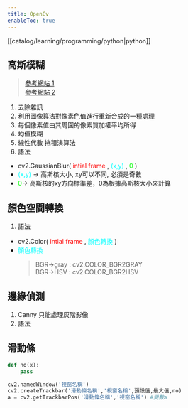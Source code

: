 ```yaml
---
title: OpenCv
enableToc: true
---
```

[[catalog/learning/programming/python|python]]

## 高斯模糊

>[參考網站 1](https://blog.csdn.net/weixin_39851887/article/details/110899775)  
[參考網站 2](http://www.ruanyifeng.com/blog/2012/11/gaussian_blur.html)

1. 去除雜訊  
2. 利用圖像算法對像素色值進行重新合成的一種處理
3. 每個像素值由其周圍的像素質加權平均所得
4. 均值模糊
5. 線性代數 捲積演算法
6. 語法
+ cv2.GaussianBlur(<font color=#FF0000> intial frame </font>,<font color=#00FFFF> (x,y) </font>,<font color=#00FF00> 0 </font>)  
+ <font color=#00FFFF> (x,y) </font>-> 高斯核大小, xy可以不同, 必須是奇數  
+ <font color=#00FF00>0</font>-> 高斯核的xy方向標準差，0為根據高斯核大小來計算

## 顏色空間轉換

1. 語法
+ cv2.Color(<font color=#FF0000> intial frame </font>,<font color=#00FFFF> 顏色轉換 </font>)
+ <font color=#00FFFF> 顏色轉換 </font>
    >BGR->gray : cv2.COLOR_BGR2GRAY  
    >BGR->HSV  : cv2.COLOR_BGR2HSV

## 邊緣偵測

1. Canny 只能處理灰階影像
2. 語法

## 滑動條

```py
def no(x):
    pass

cv2.namedWindow('視窗名稱')
cv2.createTrackbar('滑動條名稱','視窗名稱',預設值,最大值,no)
a = cv2.getTrackbarPos('滑動條名稱','視窗名稱') #變數a

```